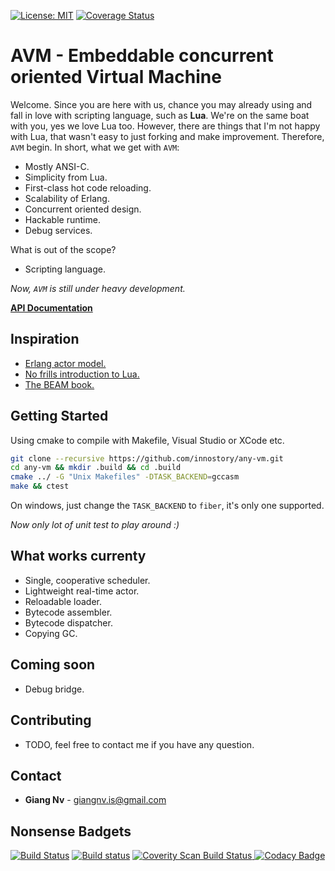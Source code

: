 [![License: MIT](https://img.shields.io/badge/License-MIT-blue.svg)](https://opensource.org/licenses/MIT)
[![Coverage Status](https://coveralls.io/repos/github/innostory/any-vm/badge.svg)](https://coveralls.io/github/innostory/any-vm)

# AVM - Embeddable concurrent oriented Virtual Machine

Welcome. Since you are here with us, chance you may already using and fall in 
love with scripting language, such as **Lua**. We're on the same boat with you, 
yes we love Lua too. However, there are things that I'm not happy with Lua, 
that wasn't easy to just forking and make improvement. Therefore, `AVM` begin. 
In short, what we get with `AVM`:

- Mostly ANSI-C.
- Simplicity from Lua.
- First-class hot code reloading.
- Scalability of Erlang.
- Concurrent oriented design.
- Hackable runtime.
- Debug services.

What is out of the scope?

- Scripting language.

*Now, `AVM` is still under heavy development.*

[**API Documentation**](https://innostory.github.io/any-vm/)

## Inspiration

- [Erlang actor model.](http://www.brianstorti.com/the-actor-model/)
- [No frills introduction to Lua.](http://luaforge.net/docman/83/98/ANoFrillsIntroToLua51VMInstructions.pdf)
- [The BEAM book.](https://github.com/happi/theBeamBook)

## Getting Started

Using cmake to compile with Makefile, Visual Studio or XCode etc.

```sh
git clone --recursive https://github.com/innostory/any-vm.git
cd any-vm && mkdir .build && cd .build
cmake ../ -G "Unix Makefiles" -DTASK_BACKEND=gccasm
make && ctest
```

On windows, just change the `TASK_BACKEND` to `fiber`, it's only one supported.

*Now only lot of unit test to play around :)*

## What works currenty

- Single, cooperative scheduler.
- Lightweight real-time actor.
- Reloadable loader.
- Bytecode assembler.
- Bytecode dispatcher.
- Copying GC.

## Coming soon

- Debug bridge.

## Contributing

- TODO, feel free to contact me if you have any question.

## Contact

- **Giang Nv** - giangnv.is@gmail.com

## Nonsense Badgets
[![Build Status](https://travis-ci.org/innostory/any-vm.svg?branch=master)](https://travis-ci.org/innostory/any-vm) 
[![Build status](https://ci.appveyor.com/api/projects/status/0t5f79e4x9akyi0e?svg=true)](https://ci.appveyor.com/project/innostory/any-vm)
<a href="https://scan.coverity.com/projects/innostory-any-vm">
  <img alt="Coverity Scan Build Status"
       src="https://scan.coverity.com/projects/12663/badge.svg"/>
</a>
[![Codacy Badge](https://api.codacy.com/project/badge/Grade/097d1900291f4c19987d3b9847fc4330)](https://www.codacy.com/app/innostory/any-vm?utm_source=github.com&amp;utm_medium=referral&amp;utm_content=innostory/any-vm&amp;utm_campaign=Badge_Grade)
